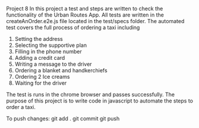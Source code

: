 Project 8
In this project a test and steps are written to check the functionality of the Urban Routes App.
 All tests are written in the createAnOrder.e2e.js file located in the test/specs folder. The automated
test covers the full process of ordering a taxi including
1. Setting the address
2. Selecting the supportive plan
3. Filling in the phone number
4. Adding a credit card
5. Writing a message to the driver
6. Ordering a blanket and handkerchiefs
7. Ordering 2 Ice creams
8. Waiting for the driver

The test is runs in the chrome browser and passes successfully. The purpose of this project is to
write code in javascript to automate the steps to order a taxi.

To push changes: git add . git commit git push
